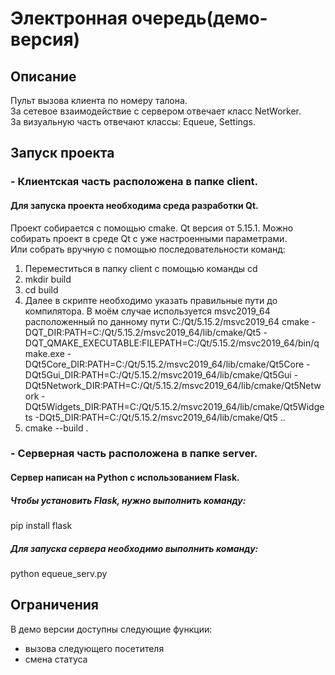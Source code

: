 # Электронная очередь(демо-версия)

## Описание
Пульт вызова клиента по номеру талона.<br />
За сетевое взаимодействие с сервером отвечает класс NetWorker.<br />
За визуальную часть отвечают классы: Equeue, Settings.<br />

## Запуск проекта 
### - Клиентская часть расположена в папке client.
#### Для запуска проекта необходима среда разработки Qt.
Проект собирается с помощью cmake. Qt версия от 5.15.1.
Можно собирать проект в среде Qt с уже настроенными параметрами.<br />
Или собрать вручную с помощью последовательности команд:
1. Переместиться в папку client c помощью команды cd
2. mkdir build
3. cd build
4. Далее в скрипте необходимо указать правильные пути до компилятора. В моём случае используется msvc2019_64 расположенный по данному пути C:/Qt/5.15.2/msvc2019_64
cmake -DQT_DIR:PATH=C:/Qt/5.15.2/msvc2019_64/lib/cmake/Qt5 -DQT_QMAKE_EXECUTABLE:FILEPATH=C:/Qt/5.15.2/msvc2019_64/bin/qmake.exe -DQt5Core_DIR:PATH=C:/Qt/5.15.2/msvc2019_64/lib/cmake/Qt5Core -DQt5Gui_DIR:PATH=C:/Qt/5.15.2/msvc2019_64/lib/cmake/Qt5Gui -DQt5Network_DIR:PATH=C:/Qt/5.15.2/msvc2019_64/lib/cmake/Qt5Network -DQt5Widgets_DIR:PATH=C:/Qt/5.15.2/msvc2019_64/lib/cmake/Qt5Widgets -DQt5_DIR:PATH=C:/Qt/5.15.2/msvc2019_64/lib/cmake/Qt5 ..
5. cmake --build .

### - Серверная часть расположена в папке server. 
#### Сервер написан на Python с использованием Flask.
##### Чтобы установить Flask, нужно выполнить команду:
pip install flask
##### Для запуска сервера необходимо выполнить команду:
python equeue_serv.py

## Ограничения
В демо версии доступны следующие функции:
* вызова следующего посетителя 
* смена статуса 
